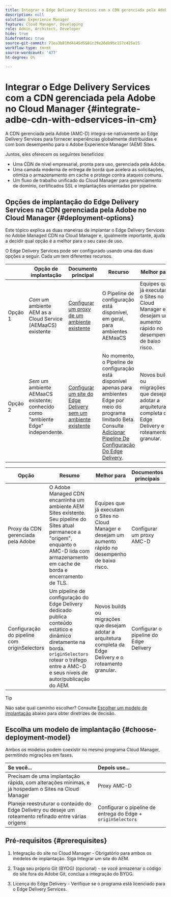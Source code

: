 ```yaml
---
title: Integrar o Edge Delivery Services com a CDN gerenciada pela Adobe no Cloud Manager
description: null
solution: Experience Manager
feature: Cloud Manager, Developing
role: Admin, Architect, Developer
hide: true
hidefromtoc: true
source-git-commit: 71ea3b810d4145d5581c29e26db9bc157c425a15
workflow-type: tm+mt
source-wordcount: '477'
ht-degree: 0%

---
```



# Integrar o Edge Delivery Services com a CDN gerenciada pela Adobe no Cloud Manager {#integrate-adbe-cdn-with-edservices-in-cm}

A CDN gerenciada pela Adobe (AMC-D) integra-se nativamente ao Edge Delivery Services para fornecer experiências globalmente distribuídas e com bom desempenho para o Adobe Experience Manager (AEM) Sites.

Juntos, eles oferecem os seguintes benefícios:

* Uma CDN de nível empresarial, pronta para uso, gerenciada pela Adobe.
* Uma camada moderna de entrega de borda que acelera as solicitações, otimiza o armazenamento em cache e protege contra ataques comuns.
* Um fluxo de trabalho unificado do Cloud Manager para gerenciamento de domínio, certificados SSL e implantações orientadas por pipeline.

<!--
Adobe's Edge Delivery Services (EDS) can take advantage of an Adobe managed CDN. EDS is a framework that optimizes website delivery for speed, simplicity, and scalability by pushing content closer to the user through edge nodes. It is not a replacement for a CDN, but rather a way to enhance content delivery, especially when you use the Adobe managed CDN. It offers you the following benefits:

* Adobe-Managed CDN: EDS can use an Adobe-managed CDN, offering features like self-service CDN management and automatic certificate renewal. 
* EDS and AEM: EDS is a feature of AEM as a Cloud Service and works alongside the AEM authoring environment. 
* Performance enhancement: EDS, in conjunction with an Adobe Managed CDN, improves website performance by caching content at edge locations closer to users, reducing latency. 
* Flexibility: EDS provides flexibility in content delivery, allowing your organization to choose between the Adobe-managed CDN or their own CDN setup, based on their needs and existing infrastructure. 
Self-Service CDN Management:
Adobe-managed CDN within EDS enables self-service configuration and management tasks like SSL certificate setup. 
 
Use Cases:
EDS with CDN integration is beneficial for various scenarios, including e-commerce storefronts and websites requiring high performance and scalability. -->

## Opções de implantação do Edge Delivery Services na CDN gerenciada pela Adobe no Cloud Manager {#deployment-options}

Este tópico explica as duas maneiras de implantar o Edge Delivery Services no Adobe Managed CDN na Cloud Manager e, igualmente importante, ajuda a decidir qual opção é a melhor para o seu caso de uso.

O Edge Delivery Services pode ser configurado usando uma das duas opções a seguir. Cada um tem diferentes recursos.

|  | Opção de implantação | Documento principal | Recurso | Melhor para |
| --- | --- | --- | --- | --- |
| Opção 1 | *Com* um ambiente AEM as a Cloud Service (AEMaaCS) existente | [Configurar um proxy de um ambiente existente](https://www.aem.live/docs/byo-cdn-adobe-managed#option-1-setup-a-proxy-from-an-existing-environment) | O Pipeline de configuração está disponível, em geral, para ambientes AEMaaCS | Equipes que já executam o Sites no Cloud Manager e desejam um aumento rápido no desempenho de baixo risco. |
| Opção 2 | *Sem* um ambiente AEMaaCS existente; conhecido como &quot;ambiente Edge&quot; independente. | [Configurar um site do Edge Delivery sem um ambiente existente](https://www.aem.live/docs/byo-cdn-adobe-managed#option-2-setup-an-edge-delivery-site-without-an-existing-environment) | No momento, o Pipeline de configuração está disponível apenas para ambientes Edge por meio do programa limitado Beta.<br>Consulte [Adicionar Pipeline De Configuração Do Edge Delivery](help/implementing/cloud-manager/release-notes/current.md##add-eds-pipeline). | Novos builds ou migrações que desejam adotar a arquitetura completa da Edge Delivery e o roteamento granular. |

<!-- Ultimately this URL above will need to be updated on GA -->

| Opção | Resumo | Melhor para | Documentos principais |
| --- | --- | --- | --- |
| Proxy da CDN gerenciada pela Adobe | O Adobe Managed CDN encaminha um ambiente AEM Sites existente. Seu pipeline do Sites atual permanece a &quot;origem&quot;, enquanto o AMC-D lida com armazenamento em cache de borda e encerramento de TLS. | Equipes que já executam o Sites no Cloud Manager e desejam um aumento rápido no desempenho de baixo risco. | Configurar um proxy AMC-D |
| Configuração do pipeline com originSelectors | Um pipeline de configuração do Edge Delivery dedicado publica conteúdo estático e dinâmico diretamente na borda. `originSelectors` rotear o tráfego entre a AMC-D e seus níveis de autor/publicação do AEM. | Novos builds ou migrações que desejam adotar a arquitetura completa da Edge Delivery e o roteamento granular. | Configurar o pipeline do Edge Delivery |

>[!TIP]
>
>Não sabe qual caminho escolher? Consulte [Escolher um modelo de implantação](#choose-deployment-model) abaixo para obter diretrizes de decisão.

## Escolha um modelo de implantação {#choose-deployment-model}

Ambos os modelos podem coexistir no mesmo programa Cloud Manager, permitindo migrações em fases.

| Se você... | Depois use... |
| :--- | :--- |
| Precisam de uma implantação rápida, com alterações mínimas, e já hospedam o Sites na Cloud Manager | Proxy AMC-D |
| Planeje reestruturar o conteúdo do Edge Delivery ou deseje um roteamento refinado entre várias origens | Configurar o pipeline de entrega do Edge + `originSelectors` |

## Pré-requisitos {#prerequisites}

1. Integração do site no Cloud Manager - Obrigatório para ambos os modelos de implantação. Siga Integrar um site do AEM.

2. Traga seu próprio Git (BYOG) (opcional) - se você armazenar o código do site fora do Adobe Git, conclua a integração do BYOG.

3. Licença do Edge Delivery - Verifique se o programa está licenciado para o Edge Delivery Services.



